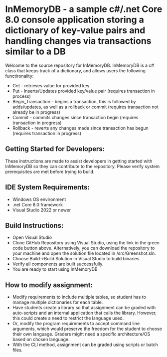 InMemoryDB - a sample c#/.net Core 8.0 console application storing a dictionary of key-value pairs and handling changes via transactions similar to a DB
=============================================================

Welcome to the source repository for InMemoryDB. InMemoryDB is a c# class that keeps track of a dictionary, and allows users the following functironality:

* Get - retrieves value for provided key
* Put - Inserts/Updates provided key/value pair (requires transaction in process)
* Begin_Transaction - begins a transaction, this is followed by adds/updates, as well as a rollback or commit (requires transaction not already be in progress)
* Commit - commits changes since transaction begin (requires transaction in progress)
* Rollback - reverts any changes made since transaction has begun (requires transaction in progress)

Getting Started for Developers:
-------------------------------

These instructions are made to assist developers in getting started with InMemoryDB so they can contribute to the repository. Please verify system prerequisites are met before trying to build.

IDE System Requirements:
------------------------

* Windows OS environment
* .net Core 8.0 framework
* Visual Studio 2022 or newer

Build Instructions:
-------------------

* Open Visual Studio
* Clone GitHub Repository using Visual Studio, using the link in the green code button above. Alternatively, you can download the repository to your machine and open the solution file located in /src/Greenshot.sln.
* Choose Build->Build Solution in Visual Studio to build binaries.
* Verify all components are built successfully.
* You are ready to start using InMemoryDB

How to modify assignment:
------------------

* Modify requirements to include multiple tables, so student has to manage multiple dictionaries for each table. 
* Have students create a library so that assignment can be graded with auto-scripts and an internal application that calls the library. However, this could create a need to restrict the language used.
* Or, modify the program requirements to accept command line arguments, which would preserve the freedom for the student to choose their own language. Graders might need a specific architecture/OS based on chosen language.
* With the CLI method, assignment can be graded using scripts or batch files. 
